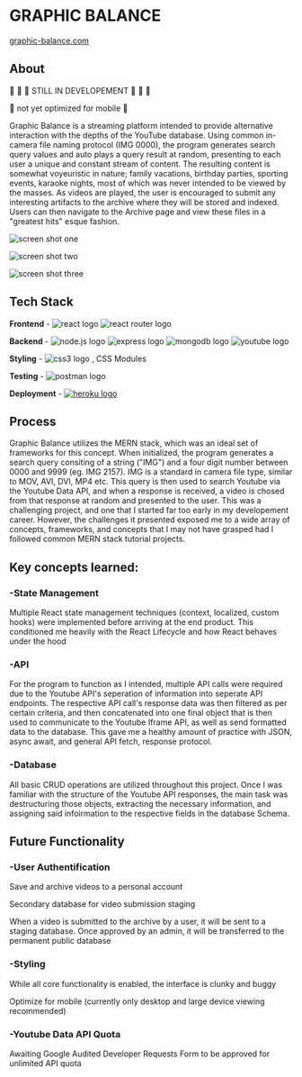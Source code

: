 # GRAPHIC BALANCE

[graphic-balance.com](https://graphic-balance-3bf05d57cb18.herokuapp.com/)

## About

<p align="center">

:construction: :construction: :construction: STILL IN DEVELOPEMENT :construction: :construction: :construction:

:construction: not yet optimized for mobile :construction:

</p>
Graphic Balance is a streaming platform intended to provide alternative interaction with the depths of the YouTube database. Using common in-camera file naming protocol (IMG 0000), the program generates search query values and auto plays a query result at random, presenting to each user a unique and constant stream of content. The resulting content is somewhat voyeuristic in nature; family vacations, birthday parties, sporting events, karaoke nights, most of which was never intended to be viewed by the masses. As videos are played, the user is encouraged to submit any interesting artifacts to the archive where they will be stored and indexed. Users can then navigate to the Archive page and view these files in a "greatest hits" esque fashion.

![screen shot one](../assets/screen_shot_one.png?raw=true)

![screen shot two](../assets/screen_shot_two.png?raw=true)

![screen shot three](../assets/screen_shot_three.png?raw=true)

## Tech Stack

**Frontend** - ![react logo](https://img.shields.io/badge/React-20232A?style=for-the-badge&logo=react&logoColor=61DAFB) ![react router logo](https://img.shields.io/badge/React_Router-CA4245?style=for-the-badge&logo=react-router&logoColor=white)

**Backend** - ![node.js logo](https://img.shields.io/badge/Node%20js-339933?style=for-the-badge&logo=nodedotjs&logoColor=white) ![express logo](https://img.shields.io/badge/Express%20js-000000?style=for-the-badge&logo=express&logoColor=white) ![mongodb logo](https://img.shields.io/badge/MongoDB-4EA94B?style=for-the-badge&logo=mongodb&logoColor=white) ![youtube logo](https://img.shields.io/badge/YouTube-FF0000?style=for-the-badge&logo=youtube&logoColor=white)

**Styling** - ![css3 logo](https://img.shields.io/badge/CSS3-1572B6?style=for-the-badge&logo=css3&logoColor=white)
, CSS Modules

**Testing** - ![postman logo](https://img.shields.io/badge/Postman-FF6C37?style=for-the-badge&logo=Postman&logoColor=white)

**Deployment** - [![heroku logo](https://img.shields.io/badge/Heroku-430098?style=for-the-badge&logo=heroku&logoColor=white)
](https://vercel.com/greenaustin2/graphic-balance-mern)

## Process

Graphic Balance utilizes the MERN stack, which was an ideal set of frameworks for this concept. When initialized, the program generates a search query consiting of a string ("IMG") and a four digit number between 0000 and 9999 (eg. IMG 2157). IMG is a standard in camera file type, similar to MOV, AVI, DVI, MP4 etc. This query is then used to search Youtube via the Youtube Data API, and when a response is received, a video is chosed from that response at random and presented to the user.
This was a challenging project, and one that I started far too early in my developement career. However, the challenges it presented exposed me to a wide array of concepts, frameworks, and concepts that I may not have grasped had I followed common MERN stack tutorial projects.

## Key concepts learned:

### -State Management

Multiple React state management techniques (context, localized, custom hooks) were implemented before arriving at the end product. This conditioned me heavily with the React Lifecycle and how React behaves under the hood

### -API

For the program to function as I intended, multiple API calls were required due to the Youtube API's seperation of information into seperate API endpoints. The respective API call's response data was then filtered as per certain criteria, and then concatenated into one final object that is then used to communicate to the Youtube Iframe API, as well as send formatted data to the database. This gave me a healthy amount of practice with JSON, async await, and general API fetch, response protocol.

### -Database

All basic CRUD operations are utilized throughout this project. Once I was familiar with the structure of the Youtube API responses, the main task was destructuring those objects, extracting the necessary information, and assigning said infoirmation to the respective fields in the database Schema.

## Future Functionality

### -User Authentification

Save and archive videos to a personal account

Secondary database for video submission staging

When a video is submitted to the archive by a user, it will be sent to a staging database. Once approved by an admin, it will be transferred to the permanent public database

### -Styling

While all core functionality is enabled, the interface is clunky and buggy

Optimize for mobile (currently only desktop and large device viewing recommended)

### -Youtube Data API Quota

Awaiting Google Audited Developer Requests Form to be approved for unlimited API quota
